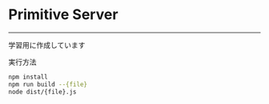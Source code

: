 # Primitive Server

---

学習用に作成しています

実行方法

```bash
npm install
npm run build --{file}
node dist/{file}.js
```
